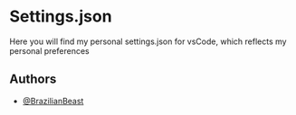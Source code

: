 
# Settings.json

Here you will find my personal settings.json for vsCode, which reflects my personal preferences


## Authors

- [@BrazilianBeast](https://www.github.com/BrazilianBeast)

